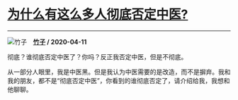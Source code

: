 # [为什么有这么多人彻底否定中医?](https://www.zhihu.com/answer/1145131248)

--------------------------------------------------------------

![竹子](https://pic4.zhimg.com/v2-36a95f0f4f9e545ab6f00a5a99434b38.jpg?source=1940ef5c "竹子")&emsp;**[竹子](https://www.zhihu.com/people/zhu-zi-16-50) / 2020-04-11**

彻底？谁彻底否定中医了？你吗？反正我否定中医，但是不彻底。

从一部分人眼里，我是中医黑。但是我认为中医需要的是改造，而不是摒弃。我和我的朋友，都不是“彻底否定中医”，你看到的谁彻底否定了，请介绍给我，我想和他聊聊。

